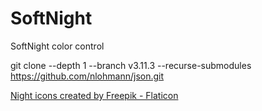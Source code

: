 # SoftNight
SoftNight color control

git clone --depth 1 --branch v3.11.3 --recurse-submodules https://github.com/nlohmann/json.git

<a href="https://www.flaticon.com/free-icons/night" title="night icons">Night icons created by Freepik - Flaticon</a>